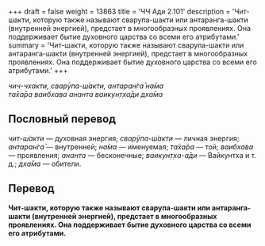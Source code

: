 +++
draft = false
weight = 13863
title = 'ЧЧ Ади 2.101'
description = 'Чит-шакти, которую также называют сварупа-шакти или антаранга-шакти (внутренней энергией), предстает в многообразных проявлениях. Она поддерживает бытие духовного царства со всеми его атрибутами.'
summary = 'Чит-шакти, которую также называют сварупа-шакти или антаранга-шакти (внутренней энергией), предстает в многообразных проявлениях. Она поддерживает бытие духовного царства со всеми его атрибутами.'
+++

_чич-чхакти, сварӯпа-ш́акти, антаран̇га̄ на̄ма  
та̄ха̄ра ваибхава ананта ваикун̣т̣ха̄ди дха̄ма_

## Пословный перевод

_чит_\-_ш́акти_ — духовная энергия; _сварӯпа_\-_ш́акти_ — личная энергия; _антаран̇га̄_ — внутренней; _на̄ма_ — именуемая; _та̄ха̄ра_ — той; _ваибхава_ — проявления; _ананта_ — бесконечные; _ваикун̣т̣ха_\-_а̄ди_ — Вайкунтха и т. д.; _дха̄ма_ — обители.

## Перевод

**Чит-шакти, которую также называют сварупа-шакти или антаранга-шакти (внутренней энергией), предстает в многообразных проявлениях. Она поддерживает бытие духовного царства со всеми его атрибутами.**
